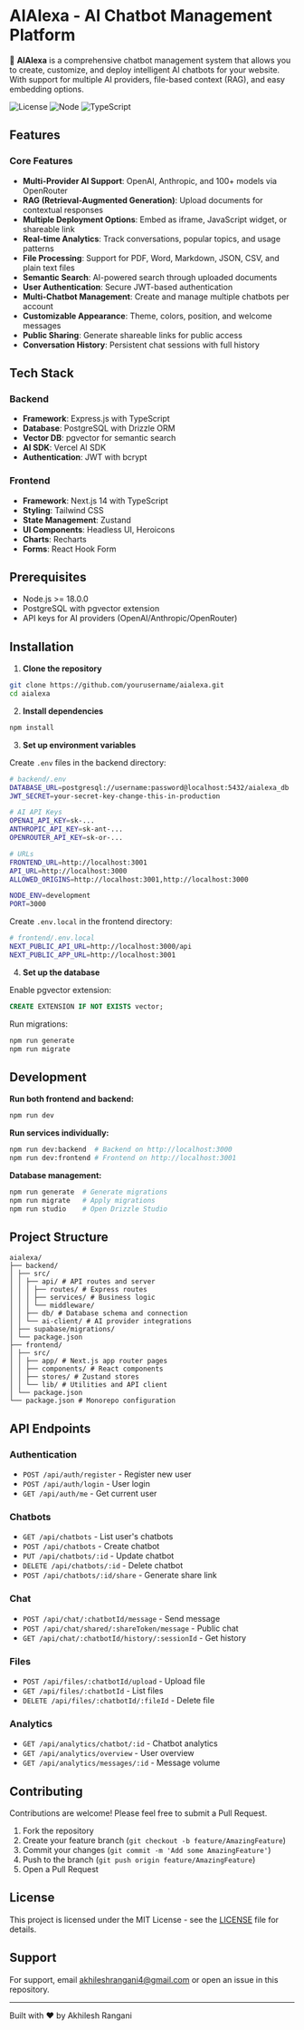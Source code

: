 # AIAlexa - AI Chatbot Management Platform

🤖 **AIAlexa** is a comprehensive chatbot management system that allows you to create, customize, and deploy intelligent AI chatbots for your website. With support for multiple AI providers, file-based context (RAG), and easy embedding options.

![License](https://img.shields.io/badge/license-MIT-blue.svg)
![Node](https://img.shields.io/badge/node-%3E%3D18.0.0-green.svg)
![TypeScript](https://img.shields.io/badge/typescript-%5E5.3.3-blue.svg)

## Features

### Core Features
- **Multi-Provider AI Support**: OpenAI, Anthropic, and 100+ models via OpenRouter
- **RAG (Retrieval-Augmented Generation)**: Upload documents for contextual responses
- **Multiple Deployment Options**: Embed as iframe, JavaScript widget, or shareable link
- **Real-time Analytics**: Track conversations, popular topics, and usage patterns
- **File Processing**: Support for PDF, Word, Markdown, JSON, CSV, and plain text files
- **Semantic Search**: AI-powered search through uploaded documents
- **User Authentication**: Secure JWT-based authentication
- **Multi-Chatbot Management**: Create and manage multiple chatbots per account
- **Customizable Appearance**: Theme, colors, position, and welcome messages
- **Public Sharing**: Generate shareable links for public access
- **Conversation History**: Persistent chat sessions with full history

## Tech Stack

### Backend
- **Framework**: Express.js with TypeScript
- **Database**: PostgreSQL with Drizzle ORM
- **Vector DB**: pgvector for semantic search
- **AI SDK**: Vercel AI SDK
- **Authentication**: JWT with bcrypt

### Frontend
- **Framework**: Next.js 14 with TypeScript
- **Styling**: Tailwind CSS
- **State Management**: Zustand
- **UI Components**: Headless UI, Heroicons
- **Charts**: Recharts
- **Forms**: React Hook Form

## Prerequisites

- Node.js >= 18.0.0
- PostgreSQL with pgvector extension
- API keys for AI providers (OpenAI/Anthropic/OpenRouter)

## Installation

1. **Clone the repository**
```bash
git clone https://github.com/yourusername/aialexa.git
cd aialexa
```

2. **Install dependencies**
```bash
npm install
```

3. **Set up environment variables**

Create `.env` files in the backend directory:

```bash
# backend/.env
DATABASE_URL=postgresql://username:password@localhost:5432/aialexa_db
JWT_SECRET=your-secret-key-change-this-in-production

# AI API Keys
OPENAI_API_KEY=sk-...
ANTHROPIC_API_KEY=sk-ant-...
OPENROUTER_API_KEY=sk-or-...

# URLs
FRONTEND_URL=http://localhost:3001
API_URL=http://localhost:3000
ALLOWED_ORIGINS=http://localhost:3001,http://localhost:3000

NODE_ENV=development
PORT=3000
```

Create `.env.local` in the frontend directory:

```bash
# frontend/.env.local
NEXT_PUBLIC_API_URL=http://localhost:3000/api
NEXT_PUBLIC_APP_URL=http://localhost:3001
```

4. **Set up the database**

Enable pgvector extension:
```sql
CREATE EXTENSION IF NOT EXISTS vector;
```

Run migrations:
```bash
npm run generate
npm run migrate
```

## Development

**Run both frontend and backend:**
```bash
npm run dev
```

**Run services individually:**
```bash
npm run dev:backend  # Backend on http://localhost:3000
npm run dev:frontend # Frontend on http://localhost:3001
```

**Database management:**
```bash
npm run generate  # Generate migrations
npm run migrate   # Apply migrations
npm run studio    # Open Drizzle Studio
```

## Project Structure

```
aialexa/
├── backend/
│ ├── src/
│ │ ├── api/ # API routes and server
│ │ │ ├── routes/ # Express routes
│ │ │ ├── services/ # Business logic
│ │ │ └── middleware/
│ │ ├── db/ # Database schema and connection
│ │ └── ai-client/ # AI provider integrations
│ ├── supabase/migrations/
│ └── package.json
├── frontend/
│ ├── src/
│ │ ├── app/ # Next.js app router pages
│ │ ├── components/ # React components
│ │ ├── stores/ # Zustand stores
│ │ └── lib/ # Utilities and API client
│ └── package.json
└── package.json # Monorepo configuration
```

## API Endpoints

### Authentication
- `POST /api/auth/register` - Register new user
- `POST /api/auth/login` - User login
- `GET /api/auth/me` - Get current user

### Chatbots
- `GET /api/chatbots` - List user's chatbots
- `POST /api/chatbots` - Create chatbot
- `PUT /api/chatbots/:id` - Update chatbot
- `DELETE /api/chatbots/:id` - Delete chatbot
- `POST /api/chatbots/:id/share` - Generate share link

### Chat
- `POST /api/chat/:chatbotId/message` - Send message
- `POST /api/chat/shared/:shareToken/message` - Public chat
- `GET /api/chat/:chatbotId/history/:sessionId` - Get history

### Files
- `POST /api/files/:chatbotId/upload` - Upload file
- `GET /api/files/:chatbotId` - List files
- `DELETE /api/files/:chatbotId/:fileId` - Delete file

### Analytics
- `GET /api/analytics/chatbot/:id` - Chatbot analytics
- `GET /api/analytics/overview` - User overview
- `GET /api/analytics/messages/:id` - Message volume

## Contributing

Contributions are welcome! Please feel free to submit a Pull Request.

1. Fork the repository
2. Create your feature branch (`git checkout -b feature/AmazingFeature`)
3. Commit your changes (`git commit -m 'Add some AmazingFeature'`)
4. Push to the branch (`git push origin feature/AmazingFeature`)
5. Open a Pull Request

## License

This project is licensed under the MIT License - see the [LICENSE](LICENSE) file for details.

## Support

For support, email akhileshrangani4@gmail.com or open an issue in this repository.

---

Built with ❤️ by Akhilesh Rangani
